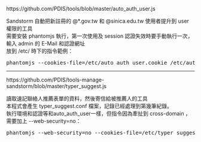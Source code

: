 <p>
https://github.com/PDIS/tools/blob/master/auto_auth_user.js
</p>
<p>
Sandstorm 自動把新註冊的 @*.gov.tw 和 @sinica.edu.tw 使用者提升到 user 權限的工具<br>
需要安裝 phantomjs 執行，第一次使用及 session 認證失效時要手動執行一次，輸入 admin 的 E-Mail 和認證網址<br>
放到 /etc/ 時下的指令範例：<br>
<pre>
phantomjs --cookies-file=/etc/auto_auth_user.cookie /etc/auto_auth_user.js
</pre>
</p>
<hr>
<p>
https://github.com/PDIS/tools-manage-sandstorm/blob/master/typer_suggest.js
</p>
<p>
讀取速記聯絡人推薦表單的資料，然後寄信給被推薦人的工具<br>
本程式會產生 typer_suggest.conf 檔案，記錄已經處理到第幾筆紀錄。<br>
執行環境和認證等和auto_auth_user一樣，但指令因為牽扯到 cross-domain ，需要加上 --web-security=no：<br>
<pre>
phantomjs --web-security=no --cookies-file=/etc/typer_suggest.cookie /etc/typer_suggest.js
</pre>
</p>

